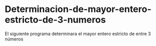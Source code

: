 # Determinacion-de-mayor-entero-estricto-de-3-numeros
El siguiente programa determinara el mayor entero estricto de entre 3 números 
